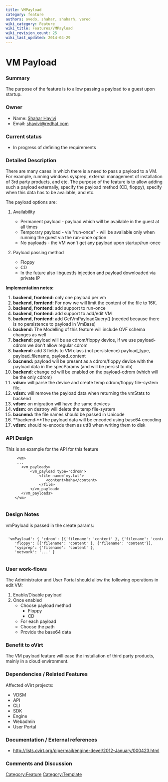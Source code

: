 ```yaml
---
title: VMPayload
category: feature
authors: ovedo, shahar, shaharh, vered
wiki_category: Feature
wiki_title: Features/VMPayload
wiki_revision_count: 25
wiki_last_updated: 2014-04-29
---
```


# VM Payload

### Summary

The purpose of the feature is to allow passing a payload to a guest upon startup.

### Owner

*   Name: [ Shahar Havivi](User:Shaharh)
*   Email: <shavivi@redhat.com>

### Current status

*   In progress of defining the requirements

### Detailed Description

There are many cases in which there is a need to pass a payload to a VM. For example, running windows sysprep, external management of installation of 3rd party products, and etc. The purpose of the feature is to allow adding such a payload externally, specify the payload method (CD, floppy), specify when this data has to be available, and etc.

The payload options are:

1.  Availability
    -   Permanent payload - payload which will be available in the guest at all times
    -   Temporary payload - via "run-once" - will be available only when running the guest via the run-once option
    -   No payloads - the VM won't get any payload upon startup/run-once

2.  Payload passing method
    -   Floppy
    -   CD
    -   In the future also libguestfs injection and payload downloaded via private IP

**Implementation notes:**

1.  **backend, frontend:** only one payload per vm
2.  **backend, forntend:** For now we will limit the content of the file to 16K.
3.  **backend, frontend:** add support to run-once
4.  **backend, frontend:** add support to add/edit VM
5.  **backend, frontend:** add GetVmPayloadQuery() (needed because there is no persistence to payload in VmBase)
6.  **backend:** The Modelling of this feature will include OVF schema changes as well
7.  **backend:** payload will be as cdrom/floppy device, if we use payload-cdrom we don't allow regular cdrom
8.  **backend:** add 3 fields to VM class (not persistence) payload_type, payload_filename, payload_content
9.  **bacnend:** payload will be present as a cdrom/floppy device with the payload data in the specParams (and will be persist to db)
10. **backend:** change cd will be enabled on the payload-cdrom (which will be the only cdrom)
11. **vdsm:** will parse the device and create temp cdrom/floppy file-system file.
12. **vdsm:** will remove the payload data when returning the vmStats to backend
13. **vdsm:** on migration will have the same devices
14. **vdsm:** on destroy will delete the temp file-system
15. **bacnend:** the file names should be passed in Unicode
16. **backend:**The payload data will be encoded using base64 encoding
17. **vdsm:** should re-encode them as utf8 when writing them to disk

### API Design

This is an example for the API for this feature

         <vm>
         ...
           <vm_payloads>
               <vm_payload type='cdrom'>
                   <file name='my.txt'>
                      <content>haha</content>
                   </file>
               </vm_payload>
           </vm_payloads>
        </vm>
       

### Design Notes

vmPayload is passed in the create params:

       'vmPayload': { 'cdrom': [{'filename': 'content' }, {'filename': 'content'}],
        'floppy': [{'filename': 'content' }, {'filename': 'content'}],
        'sysprep': {'filename': 'content' },
        'network': '...' }
       

### User work-flows

The Administrator and User Portal should allow the following operations in edit VM:

1.  Enable/Disable payload
2.  Once enabled
    -   Choose payload method
        -   Floppy
        -   CD
    -   For each payload
    -   Choose the path
    -   Provide the base64 data

### Benefit to oVirt

The VM payload feature will ease the installation of third party products, mainly in a cloud environment.

### Dependencies / Related Features

Affected oVirt projects:

*   VDSM
*   API
*   CLI
*   SDK
*   Engine
*   Webadmin
*   User Portal

### Documentation / External references

*   <http://lists.ovirt.org/pipermail/engine-devel/2012-January/000423.html>

### Comments and Discussion

<Category:Feature> <Category:Template>
